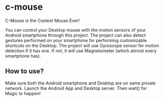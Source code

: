 # c-mouse
C-Mouse is the Coolest Mouse Ever!

You can control your Desktop mouse with the motion sensors of your Android smartphone through this project. The project can also detect gestures performed on your smartphone for performing customizable shortcuts on the Desktop. The project will use Gyroscope sensor for motion detection if it has one. If not, it will use Magnetometer (which almost every smartphone has).

## How to use? 
Make sure both the Android smartphone and Desktop are on same private network. Launch the Android App and Desktop server. Then wait() for Magic to happen!
